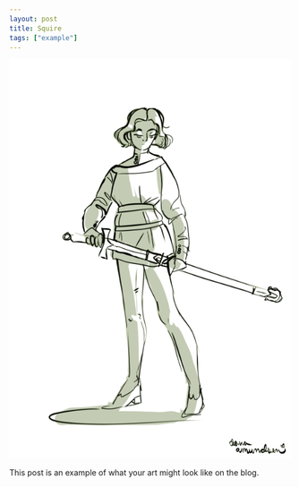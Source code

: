 ```yaml
---
layout: post
title: Squire
tags: ["example"]
---
```


![A sketch of a woman in a Medievan tunic and leggings drawing a sword.](/assets/img/post/squire.png)

<!-- more -->

This post is an example of what your art might look like on the blog.
